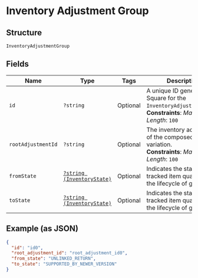 
# Inventory Adjustment Group

## Structure

`InventoryAdjustmentGroup`

## Fields

| Name | Type | Tags | Description | Getter | Setter |
|  --- | --- | --- | --- | --- | --- |
| `id` | `?string` | Optional | A unique ID generated by Square for the<br>`InventoryAdjustmentGroup`.<br>**Constraints**: *Maximum Length*: `100` | getId(): ?string | setId(?string id): void |
| `rootAdjustmentId` | `?string` | Optional | The inventory adjustment of the composed variation.<br>**Constraints**: *Maximum Length*: `100` | getRootAdjustmentId(): ?string | setRootAdjustmentId(?string rootAdjustmentId): void |
| `fromState` | [`?string (InventoryState)`](/doc/models/inventory-state.md) | Optional | Indicates the state of a tracked item quantity in the lifecycle of goods. | getFromState(): ?string | setFromState(?string fromState): void |
| `toState` | [`?string (InventoryState)`](/doc/models/inventory-state.md) | Optional | Indicates the state of a tracked item quantity in the lifecycle of goods. | getToState(): ?string | setToState(?string toState): void |

## Example (as JSON)

```json
{
  "id": "id0",
  "root_adjustment_id": "root_adjustment_id0",
  "from_state": "UNLINKED_RETURN",
  "to_state": "SUPPORTED_BY_NEWER_VERSION"
}
```


